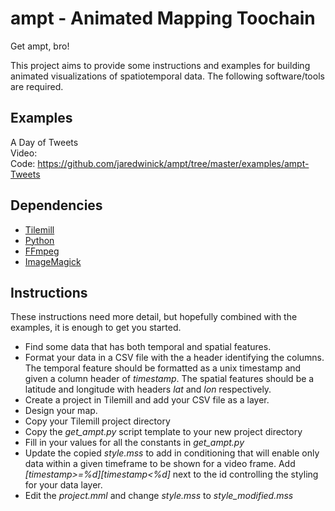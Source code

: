ampt - Animated Mapping Toochain
====
Get ampt, bro!

This project aims to provide some instructions and examples for building animated visualizations of spatiotemporal data. The following software/tools are required.

## Examples
A Day of Tweets  
Video:   
Code: https://github.com/jaredwinick/ampt/tree/master/examples/ampt-Tweets  

## Dependencies
* [Tilemill](http://mapbox.com/tilemill/)
* [Python](http://www.python.org/)
* [FFmpeg](http://ffmpeg.org/)
* [ImageMagick](http://www.imagemagick.org/)

## Instructions
These instructions need more detail, but hopefully combined with the examples, it is enough to get you started.
* Find some data that has both temporal and spatial features. 
* Format your data in a CSV file with the a header identifying the columns. The temporal feature should be formatted as a unix timestamp and given a column header of *timestamp*. The spatial features should be a latitude and longitude with headers *lat* and *lon* respectively.
* Create a project in Tilemill and add your CSV file as a layer.
* Design your map.
* Copy your Tilemill project directory
* Copy the *get_ampt.py* script template to your new project directory
* Fill in your values for all the constants in *get_ampt.py*
* Update the copied *style.mss* to add in conditioning that will enable only data within a given timeframe to be shown for a video frame. Add *[timestamp>=%d][timestamp<%d]* next to the id controlling the styling for your data layer.
* Edit the *project.mml* and change *style.mss* to *style_modified.mss*

